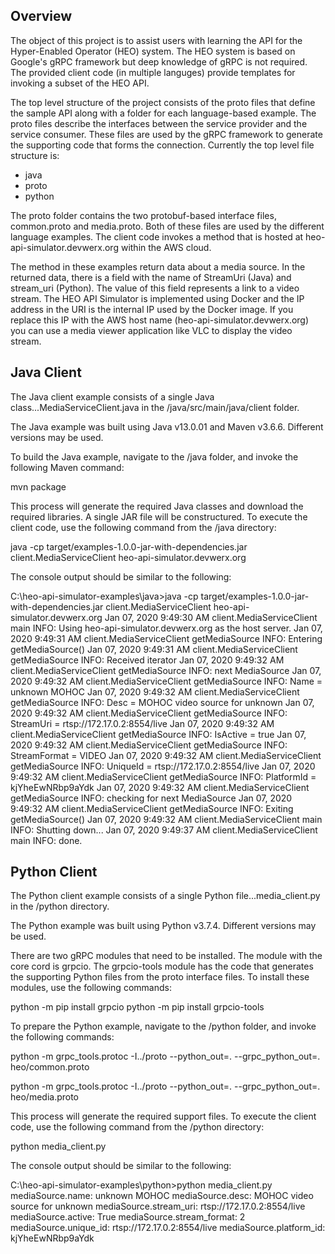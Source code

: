 ## Overview

The object of this project is to assist users with learning the API for the Hyper-Enabled Operator (HEO) system.  The HEO system is based on Google's gRPC framework but deep knowledge of gRPC is not required.  The provided client code (in multiple languges) provide templates for invoking a subset of the HEO API.

The top level structure of the project consists of the proto files that define the sample API along with a folder for each language-based example.  The proto files describe the interfaces between the service provider and the service consumer.  These files are used by the gRPC framework to generate the supporting code that forms the connection.  Currently the top level file structure is:

  - java
  - proto
  - python
  
The proto folder contains the two protobuf-based interface files, common.proto and media.proto.  Both of these files are used by the different language examples.  The client code invokes a method that is hosted at heo-api-simulator.devwerx.org within the AWS cloud.  

The method in these examples return data about a media source.  In the returned data, there is a field with the name of StreamUri (Java) and stream_uri (Python). The value of this field represents a link to a video stream.  The HEO API Simulator is implemented using Docker and the IP address in the URI is the internal IP used by the Docker image.  If you replace this IP with the AWS host name (heo-api-simulator.devwerx.org) you can use a media viewer application like VLC to display the video stream.

## Java Client

The Java client example consists of a single Java class...MediaServiceClient.java in the <HOME>/java/src/main/java/client folder.  

The Java example was built using Java v13.0.01 and Maven v3.6.6.  Different versions may be used.

To build the Java example, navigate to the <HOME>/java folder, and invoke the following Maven command:

  mvn package
  
This process will generate the required Java classes and download the required libraries.  A single JAR file will be constructured.  To execute the client code, use the following command from the <HOME>/java directory:

  java -cp target/examples-1.0.0-jar-with-dependencies.jar client.MediaServiceClient heo-api-simulator.devwerx.org 

The console output should be similar to the following:

  C:\heo-api-simulator-examples\java>java -cp target/examples-1.0.0-jar-with-dependencies.jar client.MediaServiceClient heo-api-simulator.devwerx.org
  Jan 07, 2020 9:49:30 AM client.MediaServiceClient main
  INFO: Using heo-api-simulator.devwerx.org as the host server.
  Jan 07, 2020 9:49:31 AM client.MediaServiceClient getMediaSource
  INFO: Entering getMediaSource()
  Jan 07, 2020 9:49:31 AM client.MediaServiceClient getMediaSource
  INFO: Received iterator
  Jan 07, 2020 9:49:32 AM client.MediaServiceClient getMediaSource
  INFO: next MediaSource
  Jan 07, 2020 9:49:32 AM client.MediaServiceClient getMediaSource
  INFO: Name = unknown MOHOC
  Jan 07, 2020 9:49:32 AM client.MediaServiceClient getMediaSource
  INFO: Desc = MOHOC video source for unknown
  Jan 07, 2020 9:49:32 AM client.MediaServiceClient getMediaSource
  INFO: StreamUri = rtsp://172.17.0.2:8554/live
  Jan 07, 2020 9:49:32 AM client.MediaServiceClient getMediaSource
  INFO: IsActive = true
  Jan 07, 2020 9:49:32 AM client.MediaServiceClient getMediaSource
  INFO: StreamFormat = VIDEO
  Jan 07, 2020 9:49:32 AM client.MediaServiceClient getMediaSource
  INFO: UniqueId = rtsp://172.17.0.2:8554/live
  Jan 07, 2020 9:49:32 AM client.MediaServiceClient getMediaSource
  INFO: PlatformId = kjYheEwNRbp9aYdk
  Jan 07, 2020 9:49:32 AM client.MediaServiceClient getMediaSource
  INFO: checking for next MediaSource
  Jan 07, 2020 9:49:32 AM client.MediaServiceClient getMediaSource
  INFO: Exiting getMediaSource()
  Jan 07, 2020 9:49:32 AM client.MediaServiceClient main
  INFO: Shutting down...
  Jan 07, 2020 9:49:37 AM client.MediaServiceClient main
  INFO: done.

## Python Client

The Python client example consists of a single Python file...media_client.py in the <HOME>/python directory.  

The Python example was built using Python v3.7.4.  Different versions may be used.

There are two gRPC modules that need to be installed.  The module with the core cord is grpcio.  The grpcio-tools module has the code that generates the supporting Python files from the proto interface files.  To install these modules, use the following commands:  

 python -m pip install grpcio
 python -m pip install grpcio-tools

To prepare the Python example, navigate to the <HOME>/python folder, and invoke the following commands:

  python -m grpc_tools.protoc -I../proto --python_out=. --grpc_python_out=. heo/common.proto

  python -m grpc_tools.protoc -I../proto --python_out=. --grpc_python_out=. heo/media.proto
  
This process will generate the required support files.  To execute the client code, use the following command from the <HOME>/python directory:

  python media_client.py 

The console output should be similar to the following:

  C:\heo-api-simulator-examples\python>python media_client.py
  mediaSource.name: unknown MOHOC
  mediaSource.desc: MOHOC video source for unknown
  mediaSource.stream_uri: rtsp://172.17.0.2:8554/live
  mediaSource.active: True
  mediaSource.stream_format: 2
  mediaSource.unique_id: rtsp://172.17.0.2:8554/live
  mediaSource.platform_id: kjYheEwNRbp9aYdk

